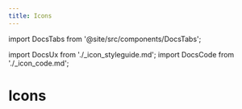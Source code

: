 ```yaml
---
title: Icons
---
```


import DocsTabs from '@site/src/components/DocsTabs';

import DocsUx from './\_icon_styleguide.md';
import DocsCode from './\_icon_code.md';

# Icons

<DocsTabs styleguide={DocsUx} code={DocsCode} />
